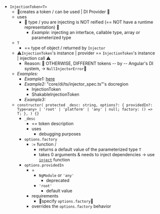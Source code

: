 * `InjectionToken<T>`
  * 👀creates a token / can be used | DI Provider 👀
  * uses
    * 👀 type / you are injecting is NOT reified (== NOT have a runtime representation) 👀
      * _Example:_ injecting an interface, callable type, array or parameterized type
  * `T`
    * == type of object / returned by `Injector`
  * ⚠️`InjectionToken`'s instance | provider == `InjectionToken`'s instance | injection call ⚠️
    * Reason: 🧠 OTHERWISE, DIFFERENT tokens -- by -- Angular's DI system, -> `NullInjectorError`🧠
  * _Examples:_
    * _Example1:_ [here](/adev/src/content/examples/injection-token/final)
    * _Example2:_ "core/di/ts/injector_spec.ts"'s docregion 
      * InjectionToken
      * ShakableInjectionToken
    * _Example3:_
  * `constructor(
      protected _desc: string,
      options?: {
        providedIn?: Type<any> | 'root' | 'platform' | 'any' | null;
        factory: () => T;
      },
    ) {}`
    * `_desc`
      * == token description
      * uses
        * debugging purposes
    * `options.factory`
      * := function / 
        * returns a default value of the parameterized type `T`
        * takes 0 arguments & needs to inject dependencies -> use [`inject`](api/core/inject) function
    * `options.providedIn`
      * =
        * `NgModule` or `'any'`
          * deprecated
        * `'root'`
          * default value
      * requirements
        * 👀specify `options.factory`👀
      * overrides the `options.factory` behavior
